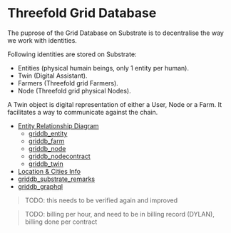 # Threefold Grid Database

The puprose of the Grid Database on Substrate is to decentralise the way we work with identities.

Following identities are stored on Substrate:

- Entities (physical humain beings, only 1 entity per human).
- Twin (Digital Assistant).
- Farmers (Threefold grid Farmers).
- Node (Threefold grid physical Nodes).

A Twin object is digital representation of either a User, Node or a Farm. It facilitates a way to communicate against the chain.


- [Entity Relationship Diagram](griddb_schema)
  - [griddb_entity](griddb_entity)
  - [griddb_farm](griddb_farm)
  - [griddb_node](griddb_node)
  - [griddb_nodecontract](griddb_nodecontract)
  - [griddb_twin](griddb_twin)
- [Location & Cities Info](griddb_countries_cities)
- [griddb_substrate_remarks](griddb_substrate_remarks)
- [griddb_graphql](griddb_graphql)


> TODO: this needs to be verified again and improved


> TODO: billing per hour, and need to be in billing record (DYLAN), billing done per contract